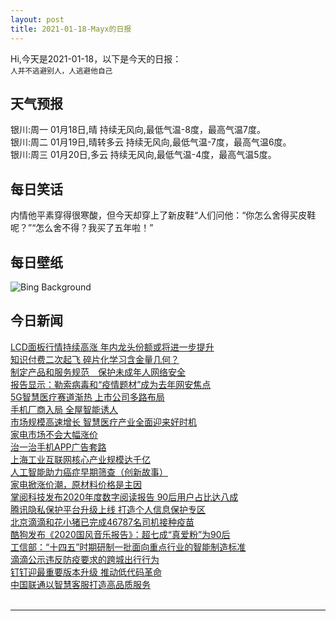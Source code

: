 ```yaml
---
layout: post
title: 2021-01-18-Mayx的日报
---
```


Hi,今天是2021-01-18，以下是今天的日报：<br><small>
人并不逃避别人，人逃避他自己</small><!--more-->
## 天气预报
银川:周一 01月18日,晴 持续无风向,最低气温-8度，最高气温7度。<br>银川:周二 01月19日,晴转多云 持续无风向,最低气温-7度，最高气温6度。<br>银川:周三 01月20日,多云 持续无风向,最低气温-4度，最高气温5度。
## 每日笑话
内情他平素穿得很寒酸，但今天却穿上了新皮鞋“人们问他：“你怎么舍得买皮鞋呢？”“怎么舍不得？我买了五年啦！”
## 每日壁纸
![Bing Background](https://cn.bing.com/th?id=OHR.PailonDelDiablo_EN-US4820504961_1920x1080.jpg&rf=LaDigue_1920x1080.jpg&pid=hp "Agoyán waterfall near Baños de Agua Santa, Ecuador (© Laura BC/Getty Images)")
## 今日新闻

[LCD面板行情持续高涨 年内龙头份额或将进一步提升](http://it.people.com.cn/n1/2021/0118/c1009-32002604.html)   
[知识付费二次起飞 碎片化学习含金量几何？](http://it.people.com.cn/n1/2021/0118/c1009-32002559.html)   
[制定产品和服务规范　保护未成年人网络安全](http://it.people.com.cn/n1/2021/0118/c1009-32002525.html)   
[报告显示：勒索病毒和“疫情题材”成为去年网安焦点](http://it.people.com.cn/n1/2021/0118/c1009-32002625.html)   
[5G智慧医疗赛道渐热 上市公司多路布局](http://it.people.com.cn/n1/2021/0118/c1009-32002606.html)   
[手机厂商入局 全屋智能诱人](http://it.people.com.cn/n1/2021/0118/c1009-32002480.html)   
[市场规模高速增长 智慧医疗产业全面迎来好时机](http://it.people.com.cn/n1/2021/0118/c1009-32002421.html)   
[家电市场不会大幅涨价](http://it.people.com.cn/n1/2021/0118/c1009-32002489.html)   
[治一治手机APP广告套路](http://it.people.com.cn/n1/2021/0118/c1009-32002483.html)   
[上海工业互联网核心产业规模达千亿](http://it.people.com.cn/n1/2021/0118/c1009-32002678.html)   
[人工智能助力癌症早期筛查（创新故事）](http://it.people.com.cn/n1/2021/0118/c1009-32002657.html)   
[家电掀涨价潮，原材料价格是主因](http://it.people.com.cn/n1/2021/0118/c1009-32002692.html)   
[掌阅科技发布2020年度数字阅读报告 90后用户占比达八成](http://it.people.com.cn/n1/2021/0117/c1009-32002090.html)   
[腾讯隐私保护平台升级上线 打造个人信息保护专区](http://it.people.com.cn/n1/2021/0115/c1009-32001447.html)   
[北京滴滴和花小猪已完成46787名司机接种疫苗](http://it.people.com.cn/n1/2021/0116/c1009-32001834.html)   
[酷狗发布《2020国风音乐报告》：超七成“真爱粉”为90后](http://it.people.com.cn/n1/2021/0114/c1009-31999823.html)   
[工信部：“十四五”时期研制一批面向重点行业的智能制造标准](http://it.people.com.cn/n1/2021/0115/c1009-32001435.html)   
[滴滴公示违反防疫要求的跨城出行行为](http://it.people.com.cn/n1/2021/0115/c1009-32001372.html)   
[钉钉迎最重要版本升级 推动低代码革命](http://it.people.com.cn/n1/2021/0115/c1009-32001381.html)   
[中国联通以智慧客服打造高品质服务](http://it.people.com.cn/n1/2021/0115/c1009-32001076.html)   
<br />

***

<small></small>

